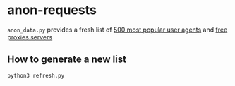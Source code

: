 # anon-requests

`anon_data.py` provides a fresh list of [500 most popular user agents](https://developers.whatismybrowser.com/useragents/explore/software_type_specific/web-browser/1 "whatismybrowser list") and [free proxies servers](https://free-proxy-list.net/ "free proxy list")

## How to generate a new list
```
python3 refresh.py
```

